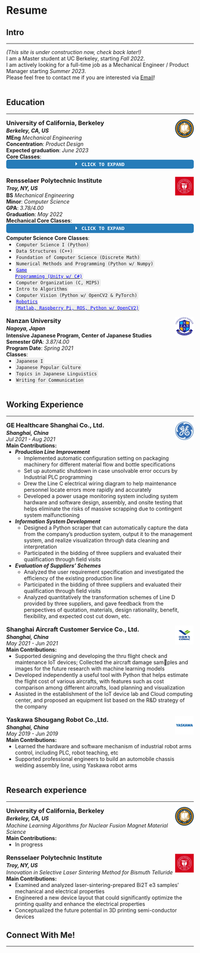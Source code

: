 <style>
ul {margin:0 0 0px;}
p {margin:0 0 0px;}
code {
    padding: 3px;
    font-size: 12px;
    background-color: #eee;
    border-radius: 4px;}
</style>
<style>
.wrap-collabsible {
  margin-bottom: 1rem 0;
}

input[type='checkbox'] {
  display: none;
}

.lbl-toggle {
  display: block;

  font-weight: bold;
  font-family: monospace;
  font-size: 0.8rem;
  text-transform: uppercase;
  text-align: center;

  padding: 0.3rem;

  background: #267CB9;
  color: #fff;

  cursor: pointer;

  border-radius: 5px;
  transition: all 0.25s ease-out;

}

.lbl-toggle:hover {
  color: #ccc;
}

.lbl-toggle::before {
  content: ' ';
  display: inline-block;

  border-top: 5px solid transparent;
  border-bottom: 5px solid transparent;
  border-left: 5px solid currentColor;
  vertical-align: middle;
  margin-right: .7rem;
  transform: translateY(-2px);

  transition: transform .2s ease-out;
}

.toggle:checked + .lbl-toggle::before {
  transform: rotate(90deg) translateX(-3px);
}

.collapsible-content {
  max-height: 0px;
  overflow: hidden;
  transition: max-height .25s ease-in-out;
}

.toggle:checked + .lbl-toggle + .collapsible-content {
  max-height: 100vh;
}


.collapsible-content .content-inner {
  background: #fff;
  border-bottom: #fff;
  border-bottom-left-radius: 7px;
  border-bottom-right-radius: 7px;
  padding: 0rem 1rem;
}
</style>

# Resume
<!-- ### You can also [download as PDF](/files/Resume.pdf)! -->
## Intro
---
*(This site is under construction now, check back later!)*\
I am a Master student at UC Berkeley, starting *Fall 2022*.\
I am actively looking for a full-time job as a Mechanical Engineer / Product Manager starting *Summer 2023*.\
Please feel free to contact me if you are interested via <a href="mailto:yuxinhu@berkeley.edu">Email</a>!

<br>

## Education
---
<a href="https://www.berkeley.edu"><img align="right" src="/pics/berkeley.jfif" width="50" height="50" style="vertical-align: text-bottom;"></a>
<h3 style="margin: 0 0 2px;">University of California, Berkeley</h3>
<p style="margin: 0 0 2px;"><em><strong>Berkeley, CA, US </strong></em></p>

**MEng** *Mechanical Engineering*\
**Concentration**: *Product Design*\
**Expected graduation**: *June 2023*\
**Core Classes**:
<div class="wrap-collabsible">
  <input id="collapsible1" class="toggle" type="checkbox">
  <label for="collapsible1" class="lbl-toggle">Click to Expand</label>
  <div class="collapsible-content">
    <div class="content-inner">
      <ul>
        <li>Food Science</li>
        <li>Machine Learning (Python w/ TensorFlow)</li>
        <li>Product Developement (Tentative)</li>
        <li>Vehicle Dynamics & Control (Tentative)</li>
        <li>Design of Microprocessor (Tentative)</li>
      </ul>
    </div>
  </div>
</div>
<p style="margin-bottom: 5px;"></p>


<br>

<a href="https://www.rpi.edu"><img align="right" src="/pics/rpi.jfif" width="50" height="50"></a>
<h3 style="margin: 0 0 2px;">Rensselaer Polytechnic Institute</h3>
<p style="margin: 0 0 2px;"><em><strong>Troy, NY, US </strong></em></p>
<!-- ### Rensselaer Polytechnic Institute-->

**BS** *Mechanical Engineering*\
**Minor**:  *Computer Science*\
**GPA**: *3.78/4.00*\
**Graduation**: *May 2022*\
**Mechanical Core Classes**:
  <div class="wrap-collabsible">
    <input id="collapsible1" class="toggle" type="checkbox">
    <label for="collapsible1" class="lbl-toggle">Click to Expand</label>
    <div class="collapsible-content">
      <div class="content-inner">
        <ul>
          <li>Engineering Graphics & CAD</li>
          <li>Engineering Analysis (Static Structure Analysis)</li>
          <li><a href="https://www.yuxinhu.ga/project5.html"><p style="color: blue; margin-bottom:0px">Engineering Design</p></a></li>
          <li>Fluid Mechanics</li>
          <li>Thermal Dynamics</li>
          <li>Elements of Mechanical Design</li>
          <li>Modeling and Control of Dynamic System (PID control)</li>
          <li>Electronic Instrumentation</li>
          <li>Intro to Finite Elements</li>
          <li><a href="https://www.yuxinhu.ga/project3.html"><p style="color: blue; margin-bottom:0px">Robotics</p></a></li>
          <li><a href="https://www.yuxinhu.ga/project1.html"><p style="color: blue; margin-bottom:0px">Inventor Studio II</p></a></li>
          <li>Mechanical System Lab</li>
          <li>Thermal & Fluid Lab</li>
          <li>Control System Lab</li>
        </ul>
      </div>
    </div>
  </div>
  <p style="margin-bottom: 5px;"></p>

**Computer Science Core Classes**:
  - `Computer Science I (Python)`
  - `Data Structures (C++)`
  - `Foundation of Computer Science (Discrete Math)`
  - `Numerical Methods and Programming (Python w/ Numpy)`
  - [<code style="color: blue;">Game Programming (Unity w/ C#)</code>](https://www.yuxinhu.ga/project7.html)
  - `Computer Organization (C, MIPS)`
  - `Intro to Algorithms`
  - `Computer Vision (Python w/ OpenCV2 & PyTorch)`
  - [<code style="color: blue;">Robotics (Matlab, Raspberry Pi, ROS, Python w/ OpenCV2)</code>](https://www.yuxinhu.ga/project4.html)

<br>

<a href="https://www.nanzan-u.ac.jp/English/"><img align="right" src="/pics/nanzan.png" width="50" height="50"></a>
<h3 style="margin: 0 0 2px;">Nanzan University</h3>
<p style="margin: 0 0 2px;"><em><strong>Nagoya, Japan </strong></em></p>
<!-- Nanzan University-->

**Intensive Japanese Program, Center of Japanese Studies**\
**Semester GPA**: *3.87/4.00* \
**Program Date**: *Spring 2021*\
**Classes**:
  - `Japanese I`
  - `Japanese Popular Culture`
  - `Topics in Japanese Linguistics`
  - `Writing for Communication`

<br>

## Working Experience
---

<a href="https://www.gehealthcare.com/"><img align="right" src="/pics/ge.jfif" width="50" height="50"></a>
<h3 style="margin: 0 0 2px;">GE Healthcare Shanghai Co., Ltd.</h3>
<!-- GE Healthcare Shanghai Co., Ltd.-->

***Shanghai, China***\
*Jul 2021 - Aug 2021*\
**Main Contributions:**
- ***Production Line Improvement***
  - Implemented automatic configuration setting on packaging machinery for different material flow and bottle specifications
  - Set up automatic shutdown in case unsolvable error occurs by Industrial PLC programming
  - Drew the Line C electrical wiring diagram to help maintenance personnel locate errors more rapidly and accurately
  - Developed a power usage monitoring system including system hardware and software design, assembly, and onsite testing that helps eliminate the risks of massive scrapping due to contingent system malfunctioning
- ***Information System Development***
  - Designed a Python scraper that can automatically capture the data from the company’s production system, output it to the management system, and realize visualization through data cleaning and interpretation
  - Participated in the bidding of three suppliers and evaluated their qualification through field visits
- ***Evaluation of Suppliers’ Schemes***
  - Analyzed the user requirement specification and investigated the efficiency of the existing production line
  - Participated in the bidding of three suppliers and evaluated their qualification through field visits
  - Analyzed quantitatively the transformation schemes of Line D provided by three suppliers, and gave feedback from the perspectives of quotation, materials, design rationality, benefit, flexibility, and expected cost cut down, etc.


<br>

<a href="http://sc.comac.cc/"><img align="right" src="/pics/comac.jfif" width="50" height="50"></a>
<h3 style="margin: 0 0 2px;">Shanghai Aircraft Customer Service Co., Ltd.</h3>
<!-- Shanghai Aircraft Customer Service Co., Ltd.-->

***Shanghai, China***\
*May 2021 - Jun 2021*\
**Main Contributions:**
- Supported designing and developing the thru flight check and maintenance IoT devices; Collected the aircraft damage samples and images for the future research with machine learning models
- Developed independently a useful tool with Python that helps estimate the flight cost of various aircrafts, with features such as cost comparison among different aircrafts, load planning and visualization
- Assisted in the establishment of the IoT device lab and Cloud computing center, and proposed an equipment list based on the R&D strategy of the company

<br>

<a href="https://www.ysr-motoman.cn/en/"><img align="right" src="/pics/yaskawa.jfif" width="50" height="50"></a>
<h3 style="margin: 0 0 2px;">Yaskawa Shougang Robot Co.,Ltd.</h3>
<!-- Yaskawa Shougang Robot Co.,Ltd.-->

***Shanghai, China***\
*May 2019 - Jun 2019*\
**Main Contributions:**
- Learned the hardware and software mechanism of industrial robot arms control, including PLC, robot teaching, etc
- Supported professional engineers to build an automobile chassis welding assembly line, using Yaskawa robot arms

<br>

## Research experience
---
<a href="https://www.berkeley.edu"><img align="right" src="/pics/berkeley.jfif" width="50" height="50" style="vertical-align: text-bottom;"></a>
<h3 style="margin: 0 0 2px;">University of California, Berkeley</h3>
<p style="margin: 0 0 2px;"><em><strong>Berkeley, CA, US </strong></em></p>

*Machine Learning Algorithms for Nuclear Fusion Magnet Material Science*\
**Main Contributions:**
- In progress


<br>
<a href="https://www.rpi.edu"><img align="right" src="/pics/rpi.jfif" width="50" height="50"></a>
<h3 style="margin: 0 0 2px;">Rensselaer Polytechnic Institute</h3>
<p style="margin: 0 0 2px;"><em><strong>Troy, NY, US </strong></em></p>

*Innovation in Selective Laser Sintering Method for Bismuth Telluride*\
**Main Contributions:**
- Examined and analyzed laser-sintering-prepared Bi2T e3 samples’ mechanical and electrical properties
- Engineered a new device layout that could significantly optimize the printing quality and enhance the electrical properties
- Conceptualized the future potential in 3D printing semi-conductor devices

## Connect With Me!
---
<div class="badge-base LI-profile-badge" data-locale="en_US" data-size="medium" data-theme="light" data-type="VERTICAL" data-vanity="yuxin-hu-rpi" data-version="v1" align="middle">
  <a class="badge-base__link LI-simple-link" href="https://www.linkedin.com/in/yuxin-hu-rpi?trk=profile-badge"></a>
</div>
